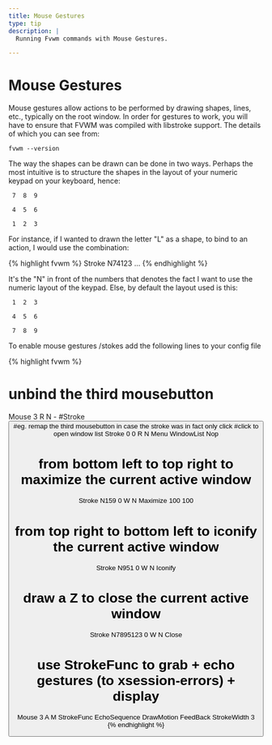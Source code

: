 ```yaml
---
title: Mouse Gestures
type: tip
description: |
  Running Fvwm commands with Mouse Gestures.

---
```



# Mouse Gestures

Mouse gestures allow actions to be performed by drawing shapes, lines, etc.,
typically on the root window. In order for gestures to work, you will have
to ensure that FVWM was compiled with libstroke support.  The details of
which you can see from:

    fvwm --version

The way the shapes can be drawn can be done in two ways.  Perhaps the most
intuitive is to structure the shapes in the layout of your numeric keypad on
your keyboard, hence:

     7  8  9

     4  5  6

     1  2  3

For instance, if I wanted to drawn the letter "L" as a shape, to bind to an
action, I would use the combination:

{% highlight fvwm %}
Stroke N74123 ...
{% endhighlight %}

It's the "N" in front of the numbers that denotes the fact I want to use the
numeric layout of the keypad.  Else, by default the layout used is this:

     1  2  3

     4  5  6

     7  8  9

To enable mouse gestures /stokes add the following lines to your config file

{% highlight fvwm %}
# unbind the third mousebutton
Mouse 3 R N -
#Stroke <Sequence> <Button> <Context> <Modifiers> <Function>
#eg. remap the third mousebutton in case the stroke was in fact only click
#click to open window list
Stroke 0 0 R N Menu WindowList Nop
# from bottom left to top right to maximize the current active window
Stroke N159 0 W N Maximize 100 100
# from top right to bottom left to iconify the current active window
Stroke N951 0 W N Iconify
# draw a Z to close the current active window
Stroke N7895123 0 W N Close

# use StrokeFunc to grab + echo gestures (to xsession-errors) + display
Mouse 3 A M StrokeFunc EchoSequence DrawMotion FeedBack StrokeWidth 3
{% endhighlight %}

